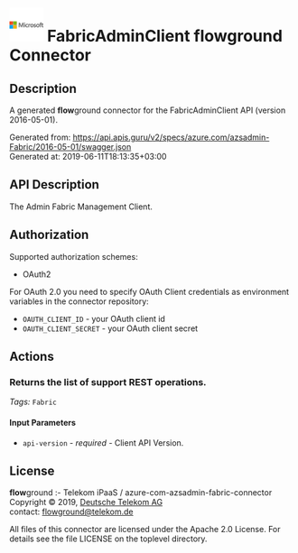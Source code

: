 # ![LOGO](logo.png) FabricAdminClient **flow**ground Connector

## Description

A generated **flow**ground connector for the FabricAdminClient API (version 2016-05-01).

Generated from: https://api.apis.guru/v2/specs/azure.com/azsadmin-Fabric/2016-05-01/swagger.json<br/>
Generated at: 2019-06-11T18:13:35+03:00

## API Description

The Admin Fabric Management Client.

## Authorization

Supported authorization schemes:
- OAuth2

For OAuth 2.0 you need to specify OAuth Client credentials as environment variables in the connector repository:
* `OAUTH_CLIENT_ID` - your OAuth client id
* `OAUTH_CLIENT_SECRET` - your OAuth client secret

## Actions

### Returns the list of support REST operations.

*Tags:* `Fabric`

#### Input Parameters
* `api-version` - _required_ - Client API Version.

## License

**flow**ground :- Telekom iPaaS / azure-com-azsadmin-fabric-connector<br/>
Copyright © 2019, [Deutsche Telekom AG](https://www.telekom.de)<br/>
contact: flowground@telekom.de

All files of this connector are licensed under the Apache 2.0 License. For details
see the file LICENSE on the toplevel directory.
